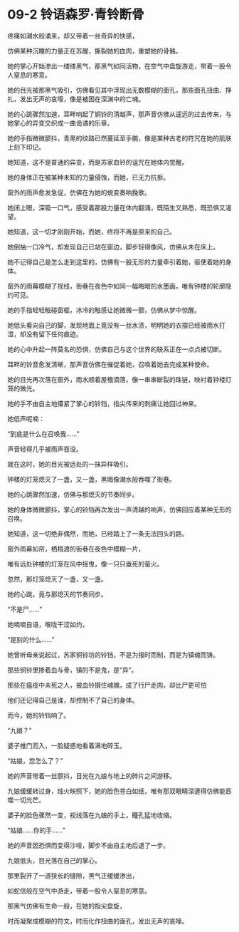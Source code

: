 # 09-2 铃语森罗·青铃断骨


疼痛如潮水般涌来，却又带着一丝奇异的快感，

仿佛某种沉睡的力量正在苏醒，撕裂她的血肉，重塑她的骨骼。

她的掌心开始渗出一缕缕黑气，那黑气如同活物，在空气中盘旋游走，带着一股令人窒息的寒意。

她的目光被那黑气吸引，仿佛看见其中浮现出无数模糊的面孔，那些面孔扭曲、挣扎，发出无声的哀嚎，像是被困在深渊中的亡魂。

她的心跳骤然加速，耳畔响起了铜铃的清越声，那声音仿佛从遥远的过去传来，与她掌心的异变交织成一曲诡谲的乐章。

她的手指微微颤抖，青黑的纹路已然蔓延至手腕，像是某种古老的符咒在她的肌肤上刻下印记。

她知道，这不是普通的异变，而是苏家血铃的诅咒在她体内觉醒。

她的身体正在被某种未知的力量侵蚀，而她，已无力抗拒。

窗外的雨声愈发急促，仿佛在为她的蜕变奏响挽歌。

她闭上眼，深吸一口气，感受着那股力量在体内翻涌，既陌生又熟悉，既恐惧又渴望。

她知道，这一切才刚刚开始，而她，终将不再是原来的自己。

她倒抽一口冷气，却发现自己已站在窗边，脚步轻得像风，仿佛从未在床上。

她不记得自己是怎么走到这里的，仿佛有一股无形的力量牵引着她，驱使着她的身体。

窗外的雨幕模糊了视线，街巷在夜色中如同一幅晦暗的水墨画，唯有钟楼的轮廓隐约可见。

她的手指轻轻触碰窗框，冰冷的触感让她微微一颤，仿佛从梦中惊醒。

她低头看向自己的脚，发现地面上竟没有一丝水渍，明明她的衣摆已经被雨水打湿，却没有留下任何痕迹。

她的心中升起一阵莫名的恐惧，仿佛自己与这个世界的联系正在一点点被切断。

耳畔的铃音愈发清晰，那声音仿佛在催促着她，召唤着她去完成某种使命。

她的目光再次落在窗外，雨水顺着屋檐滴落，像一串串断裂的珠链，映衬着钟楼灯笼的微光。

她的手不由自主地攥紧了掌心的铃铛，指尖传来的刺痛让她回过神来。

她低声呢喃：

“到底是什么在召唤我……”

声音轻得几乎被雨声吞没。

就在这时，她的目光被远处的一抹异样吸引。

钟楼的灯笼熄灭了一盏，又一盏，黑暗像潮水般吞噬了街巷。

她的心跳骤然加速，仿佛与那熄灭的节奏同步。

她的身体微微颤抖，掌心的铃铛再次发出一声清越的响声，仿佛回应着某种无形的召唤。

她知道，这一切绝非偶然，而她，已经踏上了一条无法回头的路。

窗外雨幕如帘，栖梧渡的街巷在夜色中模糊一片，

唯有远处钟楼的灯笼在风中摇曳，像一只只垂死的萤火。

忽然，那灯笼熄灭了一盏，又一盏。

她的心跳，竟与那熄灭的节奏同步。

“不是尸……”

她喃喃自语，喉咙干涩如灼，

“是别的什么……”

她曾听母亲说起过，苏家铜铃坊的铃铛，不是为报时而制，而是为镇魂而铸。

那些铜铃里掺着血与骨，镇的不是鬼，是“异”。

那些在瘟疫中未死之人，被血铃摄住魂魄，成了行尸走肉，却比尸更可怕

他们还记得自己是谁，却控制不了自己的身体。

而今，她的铃铛响了。

“九娘？”

婆子推门而入，一脸疑惑地看着满地碎玉。

“姑娘，您怎么了？”

她的声音带着一丝颤抖，目光在九娘与地上的碎片之间游移。

九娘缓缓转过身，烛火映照下，她的脸色苍白如纸，唯有那双眼睛深邃得仿佛能吞噬一切光芒。

婆子的脸色骤然一变，视线落在九娘的手上，瞳孔猛地收缩。

“姑娘……你的手……”

她的声音因恐惧而变得沙哑，脚步不由自主地后退了一步。

九娘低头，目光落在自己的掌心。

那里裂开了一道狭长的缝隙，黑气正缓缓渗出，

如蛇信般在空气中游走，带着一股令人窒息的寒意。

那黑气仿佛有生命一般，在她的指尖盘旋，

时而凝聚成模糊的符文，时而化作扭曲的面孔，发出无声的哀嚎。